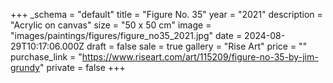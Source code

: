 +++
_schema = "default"
title = "Figure No. 35"
year = "2021"
description = "Acrylic on canvas"
size = "50 x 50 cm"
image = "images/paintings/figures/figure_no35_2021.jpg"
date = 2024-08-29T10:17:06.000Z
draft = false
sale = true
gallery = "Rise Art"
price = ""
purchase_link = "https://www.riseart.com/art/115209/figure-no-35-by-jim-grundy"
private = false
+++

